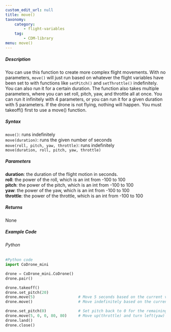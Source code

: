 ```yaml
---
custom_edit_url: null
title: move()
taxonomy:
    category:
        - flight-variables
    tag:
        - CDM-library
menu: move()
---
```


##### Description

You can use this function to create more complex flight movements. With no parameters, ```move()``` will just run based on whatever the flight variables have been set to with functions like ```setPitch()``` and ```setThrottle()``` indefinitely.  You can also run it for a certain duration.  The function also takes multiple parameters, where you can set roll, pitch, yaw, and throttle all at once.  You can run it infinitely with 4 parameters, or you can run it for a given duration with 5 parameters. If the drone is not flying, nothing will happen. You must takeoff() first to use a move() function.


##### Syntax

```move()```: runs indefinitely<br />
```move(duration)```: runs the given number of seconds<br />
```move(roll, pitch, yaw, throttle)```: runs indefinitely<br />
```move(duration, roll, pitch, yaw, throttle)```


##### Parameters

**duration**: the duration of the flight motion in seconds.<br />
**roll**: the power of the roll, which is an int from -100 to 100<br />
**pitch**: the power of the pitch, which is an int from -100 to 100<br />
**yaw**: the power of the yaw, which is an int from -100 to 100<br />
**throttle**: the power of the throttle, which is an int from -100 to 100

##### Returns

None

##### Example Code
###### Python
```python
#Python code
import CoDrone_mini

drone = CoDrone_mini.CoDrone()
drone.pair()

drone.takeoff()
drone.set_pitch(20)
drone.move(5)                   # Move 5 seconds based on the current value of flight variables
drone.move()                    # Move indefinitely based on the current value of flight variables

drone.set_pitch(0)              # Set pitch back to 0 for the remaining examples
drone.move(5, 0, 0, 80, 80)     # Move up(throttle) and turn left(yaw) for 5 seconds
drone.land()
drone.close()
```